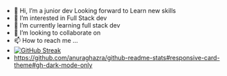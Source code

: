 - 👋 Hi, I’m a junior dev Looking forward to Learn new skills
- 👀 I’m interested in Full Stack dev
- 🌱 I’m currently learning full stack dev
- 💞️ I’m looking to collaborate on 
- 📫 How to reach me ...
- [![GitHub Streak](https://streak-stats.demolab.com/?user=DenverCoder1)](https://git.io/streak-stats)
- https://github.com/anuraghazra/github-readme-stats#responsive-card-theme#gh-dark-mode-only

<!---
monkeid/monkeid is a ✨ special ✨ repository because its `README.md` (this file) appears on your GitHub profile.
You can click the Preview link to take a look at your changes.
--->
